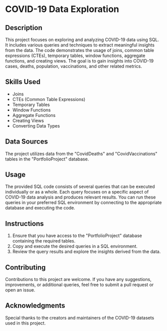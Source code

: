 # COVID-19 Data Exploration

## Description
This project focuses on exploring and analyzing COVID-19 data using SQL. It includes various queries and techniques to extract meaningful insights from the data. The code demonstrates the usage of joins, common table expressions (CTEs), temporary tables, window functions, aggregate functions, and creating views. The goal is to gain insights into COVID-19 cases, deaths, population, vaccinations, and other related metrics.

## Skills Used
- Joins
- CTEs (Common Table Expressions)
- Temporary Tables
- Window Functions
- Aggregate Functions
- Creating Views
- Converting Data Types

## Data Sources
The project utilizes data from the "CovidDeaths" and "CovidVaccinations" tables in the "PortfolioProject" database.

## Usage
The provided SQL code consists of several queries that can be executed individually or as a whole. Each query focuses on a specific aspect of COVID-19 data analysis and produces relevant results. You can run these queries in your preferred SQL environment by connecting to the appropriate database and executing the code.

## Instructions
1. Ensure that you have access to the "PortfolioProject" database containing the required tables.
2. Copy and execute the desired queries in a SQL environment.
3. Review the query results and explore the insights derived from the data.

## Contributing
Contributions to this project are welcome. If you have any suggestions, improvements, or additional queries, feel free to submit a pull request or open an issue.


## Acknowledgments
Special thanks to the creators and maintainers of the COVID-19 datasets used in this project.

